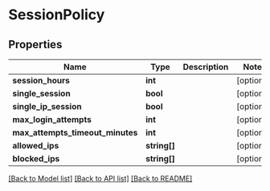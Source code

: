 # SessionPolicy

## Properties
Name | Type | Description | Notes
------------ | ------------- | ------------- | -------------
**session_hours** | **int** |  | [optional] 
**single_session** | **bool** |  | [optional] 
**single_ip_session** | **bool** |  | [optional] 
**max_login_attempts** | **int** |  | [optional] 
**max_attempts_timeout_minutes** | **int** |  | [optional] 
**allowed_ips** | **string[]** |  | [optional] 
**blocked_ips** | **string[]** |  | [optional] 

[[Back to Model list]](../../README.md#documentation-for-models) [[Back to API list]](../../README.md#documentation-for-api-endpoints) [[Back to README]](../../README.md)

